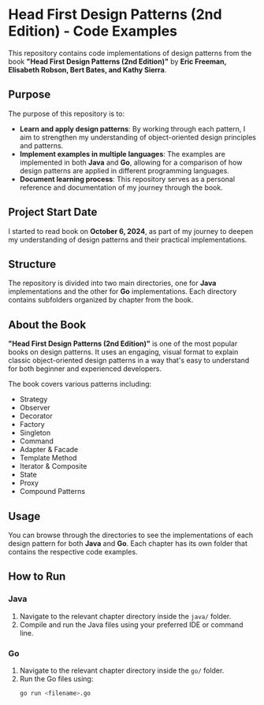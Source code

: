 # Head First Design Patterns (2nd Edition) - Code Examples

This repository contains code implementations of design patterns from the book **"Head First Design Patterns (2nd Edition)"** by **Eric Freeman, Elisabeth Robson, Bert Bates, and Kathy Sierra**.

## Purpose

The purpose of this repository is to:
- **Learn and apply design patterns**: By working through each pattern, I aim to strengthen my understanding of object-oriented design principles and patterns.
- **Implement examples in multiple languages**: The examples are implemented in both **Java** and **Go**, allowing for a comparison of how design patterns are applied in different programming languages.
- **Document learning process**: This repository serves as a personal reference and documentation of my journey through the book.

## Project Start Date

I started to read book on **October 6, 2024**, as part of my journey to deepen my understanding of design patterns and their practical implementations.

## Structure

The repository is divided into two main directories, one for **Java** implementations and the other for **Go** implementations. Each directory contains subfolders organized by chapter from the book.


## About the Book

**"Head First Design Patterns (2nd Edition)"** is one of the most popular books on design patterns. It uses an engaging, visual format to explain classic object-oriented design patterns in a way that's easy to understand for both beginner and experienced developers.

The book covers various patterns including:
- Strategy
- Observer
- Decorator
- Factory
- Singleton
- Command
- Adapter & Facade
- Template Method
- Iterator & Composite
- State
- Proxy
- Compound Patterns

## Usage

You can browse through the directories to see the implementations of each design pattern for both **Java** and **Go**. Each chapter has its own folder that contains the respective code examples.

## How to Run

### Java
1. Navigate to the relevant chapter directory inside the `java/` folder.
2. Compile and run the Java files using your preferred IDE or command line.

### Go
1. Navigate to the relevant chapter directory inside the `go/` folder.
2. Run the Go files using:
   ```bash
   go run <filename>.go
